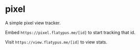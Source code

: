 # pixel

A simple pixel view tracker.

Embed `https://pixel.flatypus.me/[id]` to start tracking that id.

Visit `https://view.flatypus.me/[id]` to view stats.
